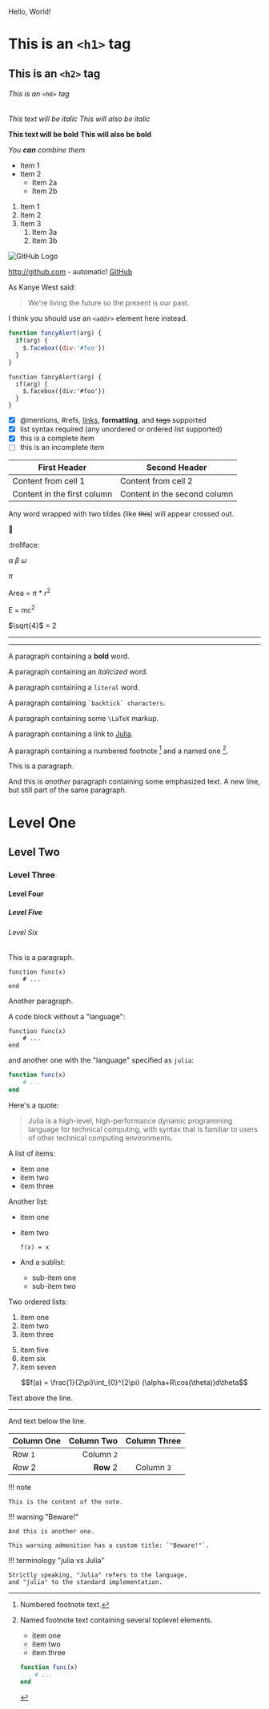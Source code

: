 <!-- Source: GitHub Guides -->

Hello, World!

<!-- Headers -->

<!-- # This is an <h1> tag
## This is an <h2> tag
###### This is an <h6> tag -->

# This is an `<h1>` tag
## This is an `<h2>` tag
###### This is an `<h6>` tag

<!-- Emphasis -->

*This text will be italic*
_This will also be italic_

**This text will be bold**
__This will also be bold__

_You **can** combine them_

<!-- Lists -->

<!-- Unordered -->

* Item 1
* Item 2
  * Item 2a
  * Item 2b

<!-- Ordered -->

1. Item 1
1. Item 2
1. Item 3
   1. Item 3a
   1. Item 3b

<!-- Images -->

<!-- ![GitHub Logo](/images/logo.png)
Format: ![Alt Text](url) -->

![GitHub Logo](https://github.githubassets.com/images/modules/logos_page/Octocat.png)

<!-- Links -->

http://github.com - automatic!
[GitHub](http://github.com)

<!-- Blockquotes -->

As Kanye West said:

> We're living the future so
> the present is our past.

<!-- Inline code -->

I think you should use an
`<addr>` element here instead.

<!-- GitHub Flavored Markdown -->

<!-- Syntax highlighting -->

```javascript
function fancyAlert(arg) {
  if(arg) {
    $.facebox({div:'#foo'})
  }
}
```

    function fancyAlert(arg) {
      if(arg) {
        $.facebox({div:'#foo'})
      }
    }

<!-- Task Lists -->

- [x] @mentions, #refs, [links](), **formatting**, and <del>tags</del> supported
- [x] list syntax required (any unordered or ordered list supported)
- [x] this is a complete item
- [ ] this is an incomplete item

<!-- Tables -->

First Header | Second Header
------------ | -------------
Content from cell 1 | Content from cell 2
Content in the first column | Content in the second column

<!-- Strikethrough -->

Any word wrapped with two tildes (like ~~this~~) will appear crossed out.

<!-- Emoji -->

:dog:

:trollface:

<!-- Math -->

$\alpha$
$\beta$
$\omega$

$\pi$

Area = $\pi$ * $r^2$

E = m$c^2$

$\sqrt{4}$ = 2

<!-- Horizontal Rule -->

---

___

<!-- Julia Markdown -->

<!-- Bold -->

A paragraph containing a **bold** word.

<!-- Italics -->

A paragraph containing an *italicized* word.

<!-- Literals -->

A paragraph containing a `literal` word.

A paragraph containing ``` `backtick` characters ```.

<!-- LaTeX -->

A paragraph containing some ``\LaTeX`` markup.

<!-- Links -->

A paragraph containing a link to [Julia](http://www.julialang.org).

<!-- Footnote references -->

A paragraph containing a numbered footnote [^1] and a named one [^named].

<!-- Toplevel elements -->

<!-- Paragraphs -->

This is a paragraph.

And this is *another* paragraph containing some emphasized text.
A new line, but still part of the same paragraph.

<!-- Headers -->

# Level One
## Level Two
### Level Three
#### Level Four
##### Level Five
###### Level Six

<!-- Code blocks -->

This is a paragraph.

    function func(x)
        # ...
    end

Another paragraph.

A code block without a "language":

```
function func(x)
    # ...
end
```

and another one with the "language" specified as `julia`:

```julia
function func(x)
    # ...
end
```

<!-- Block quotes -->

Here's a quote:

> Julia is a high-level, high-performance dynamic programming language for
> technical computing, with syntax that is familiar to users of other
> technical computing environments.

<!-- Images -->

<!-- ![alternative text](link/to/image.png) -->

<!-- Lists -->

A list of items:

  * item one
  * item two
  * item three

Another list:

  * item one

  * item two

    ```
    f(x) = x
    ```

  * And a sublist:

      + sub-item one
      + sub-item two

Two ordered lists:

 1. item one
 2. item two
 3. item three

 5) item five
 6) item six
 7) item seven

 <!-- Display equations -->

```math
f(a) = \frac{1}{2\pi}\int_{0}^{2\pi} (\alpha+R\cos(\theta))d\theta
```

<!-- Footnotes -->

[^1]: Numbered footnote text.

[^named]:

    Named footnote text containing several toplevel elements.

      * item one
      * item two
      * item three

    ```julia
    function func(x)
        # ...
    end
    ```

<!-- Horizontal rules -->

Text above the line.

---

And text below the line.

<!-- Tables -->

| Column One | Column Two | Column Three |
|:---------- | ----------: |:------------:|
| Row `1`    | Column `2` |              |
| *Row* 2    | **Row** 2  | Column ``3`` |

<!-- Admonitions -->

!!! note

    This is the content of the note.

!!! warning "Beware!"

    And this is another one.

    This warning admonition has a custom title: `"Beware!"`.

!!! terminology "julia vs Julia"

    Strictly speaking, "Julia" refers to the language,
    and "julia" to the standard implementation.
    